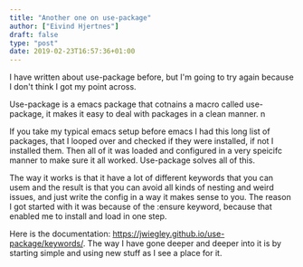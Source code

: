 ```yaml
---
title: "Another one on use-package"
author: ["Eivind Hjertnes"]
draft: false
type: "post"
date: 2019-02-23T16:57:36+01:00
---
```


I have written about use-package before, but I'm going to try again
because I don't think I got my point across.

Use-package is a emacs package that cotnains a macro called use-package,
it makes it easy to deal with packages in a clean manner. n

If you take my typical emacs setup before emacs I had this long list of
packages, that I looped over and checked if they were installed, if not
I installed them. Then all of it was loaded and configured in a very
speicifc manner to make sure it all worked. Use-package solves all of
this.

The way it works is that it have a lot of different keywords that you
can usem and the result is that you can avoid all kinds of nesting and
weird issues, and just write the config in a way it makes sense to you.
The reason I got started with it was because of the :ensure keyword,
because that enabled me to install and load in one step.

Here is the documentation:
<https://jwiegley.github.io/use-package/keywords/>. The way I have gone
deeper and deeper into it is by starting simple and using new stuff as I
see a place for it.
